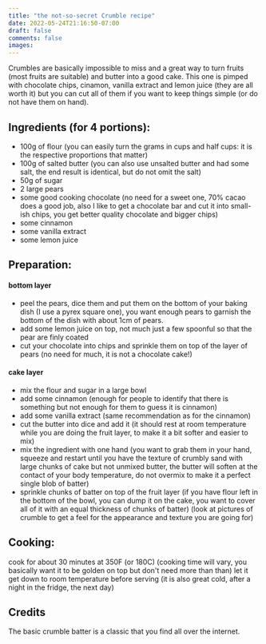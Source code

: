 ```yaml
---
title: "the not-so-secret Crumble recipe"
date: 2022-05-24T21:16:50-07:00
draft: false
comments: false
images:
---
```


Crumbles are basically impossible to miss and a great way to turn fruits (most fruits are suitable) and butter into a good cake.
This one is pimped with chocolate chips, cinamon, vanilla extract and lemon juice (they are all worth it) but you can cut all of them if you want to keep things simple (or do not have them on hand).

## Ingredients (for 4 portions):

* 100g of flour (you can easily turn the grams in cups and half cups: it is the respective proportions that matter)
* 100g of salted butter (you can also use unsalted butter and had some salt, the end result is identical, but do not omit the salt)
* 50g of sugar
* 2 large pears
* some good cooking chocolate (no need for a sweet one, 70% cacao does a good job, also I like to get a chocolate bar and cut it into small-ish chips, you get better quality chocolate and bigger chips)
* some cinnamon
* some vanilla extract
* some lemon juice

## Preparation:

#### bottom layer

* peel the pears, dice them and put them on the bottom of your baking dish (I use a pyrex square one), you want enough pears to garnish the bottom of the dish with about 1cm of pears.
* add some lemon juice on top, not much just a few spoonful so that the pear are finly coated
* cut your chocolate into chips and sprinkle them on top of the layer of pears (no need for much, it is not a chocolate cake!)

#### cake layer

* mix the flour and sugar in a large bowl
* add some cinnamon (enough for people to identify that there is something but not enough for them to guess it is cinnamon)
* add some vanilla extract (same recommendation as for the cinnamon)
* cut the butter into dice and add it (it should rest at room temperature while you are doing the fruit layer, to make it a bit softer and easier to mix)
* mix the ingredient with one hand (you want to grab them in your hand, squeeze and restart until you have the texture of crumbly sand with large chunks of cake but not unmixed butter, the butter will soften at the contact of your body temperature, do not overmix to make it a perfect single blob of batter)
* sprinkle chunks of batter on top of the fruit layer (if you have flour left in the bottom of the bowl, you can dump it on the cake, you want to cover all of it with an equal thickness of chunks of batter)
(look at pictures of crumble to get a feel for the appearance and texture you are going for)

## Cooking:

cook for about 30 minutes at 350F (or 180C) (cooking time will vary, you basically want it to be golden on top but don't need more than than)
let it get down to room temperature before serving (it is also great cold, after a night in the fridge, the next day)

## Credits

The basic crumble batter is a classic that you find all over the internet.